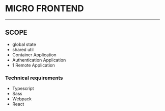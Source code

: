# MICRO FRONTEND 
-----

## SCOPE
- global state
- shared util
- Container Application
- Authentication Application
- 1 Remote Application

### Technical requirements
- Typescript
- Sass 
- Webpack
- React